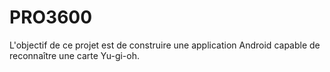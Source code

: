 # PRO3600

L'objectif de ce projet est de construire une application Android capable de reconnaître une carte Yu-gi-oh.
